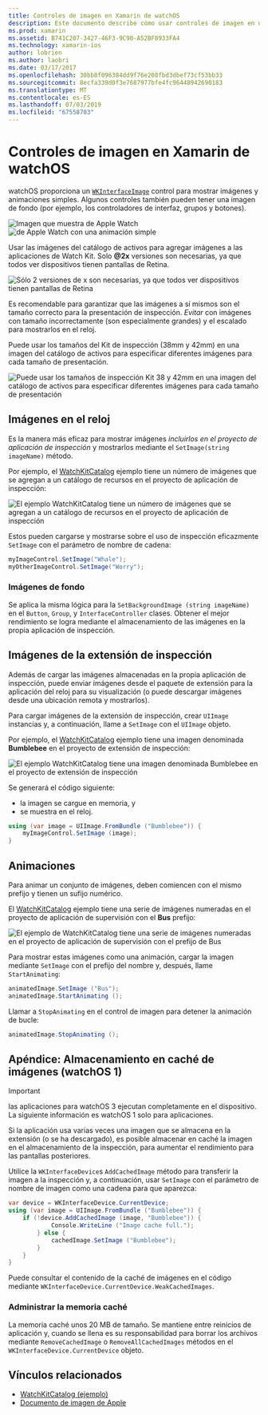 ```yaml
---
title: Controles de imagen en Xamarin de watchOS
description: Este documento describe cómo usar controles de imagen en una aplicación para watchOS con Xamarin. Describe el control WKInterfaceImage, el método SetImage, agregar imágenes a una extensión de inspección, animaciones y mucho más.
ms.prod: xamarin
ms.assetid: B741C207-3427-46F3-9C90-A52BF8933FA4
ms.technology: xamarin-ios
author: lobrien
ms.author: laobri
ms.date: 03/17/2017
ms.openlocfilehash: 30bb8f096384dd9f76e208fbd3dbef73cf53bb33
ms.sourcegitcommit: 8ecfa339d0f3e7687977bfe4fc96448942690183
ms.translationtype: MT
ms.contentlocale: es-ES
ms.lasthandoff: 07/03/2019
ms.locfileid: "67558703"
---
```

# <a name="watchos-image-controls-in-xamarin"></a>Controles de imagen en Xamarin de watchOS

watchOS proporciona un [`WKInterfaceImage`](xref:WatchKit.WKInterfaceImage) control para mostrar imágenes y animaciones simples. Algunos controles también pueden tener una imagen de fondo (por ejemplo, los controladores de interfaz, grupos y botones).

![](image-images/image-walkway.png "Imagen que muestra de Apple Watch") ![](image-images/image-animation.png "de Apple Watch con una animación simple")
<!-- watch image courtesy of http://infinitapps.com/bezel/ -->

Usar las imágenes del catálogo de activos para agregar imágenes a las aplicaciones de Watch Kit.
Solo **@2x** versiones son necesarias, ya que todos ver dispositivos tienen pantallas de Retina.

![](image-images/asset-universal-sml.png "Sólo 2 versiones de x son necesarias, ya que todos ver dispositivos tienen pantallas de Retina")

Es recomendable para garantizar que las imágenes a sí mismos son el tamaño correcto para la presentación de inspección. *Evitar* con imágenes con tamaño incorrectamente (son especialmente grandes) y el escalado para mostrarlos en el reloj.

Puede usar los tamaños del Kit de inspección (38mm y 42mm) en una imagen del catálogo de activos para especificar diferentes imágenes para cada tamaño de presentación.

![](image-images/asset-watch-sml.png "Puede usar los tamaños de inspección Kit 38 y 42mm en una imagen del catálogo de activos para especificar diferentes imágenes para cada tamaño de presentación")


## <a name="images-on-the-watch"></a>Imágenes en el reloj

Es la manera más eficaz para mostrar imágenes *incluirlos en el proyecto de aplicación de inspección* y mostrarlos mediante el `SetImage(string imageName)` método.

Por ejemplo, el [WatchKitCatalog](https://developer.xamarin.com/samples/WatchKitCatalog/) ejemplo tiene un número de imágenes que se agregan a un catálogo de recursos en el proyecto de aplicación de inspección:

![](image-images/asset-whale-sml.png "El ejemplo WatchKitCatalog tiene un número de imágenes que se agregan a un catálogo de recursos en el proyecto de aplicación de inspección")

Estos pueden cargarse y mostrarse sobre el uso de inspección eficazmente `SetImage` con el parámetro de nombre de cadena:

```csharp
myImageControl.SetImage("Whale");
myOtherImageControl.SetImage("Worry");
```

### <a name="background-images"></a>Imágenes de fondo

Se aplica la misma lógica para la `SetBackgroundImage (string imageName)` en el `Button`, `Group`, y `InterfaceController` clases. Obtener el mejor rendimiento se logra mediante el almacenamiento de las imágenes en la propia aplicación de inspección.


## <a name="images-in-the-watch-extension"></a>Imágenes de la extensión de inspección

Además de cargar las imágenes almacenadas en la propia aplicación de inspección, puede enviar imágenes desde el paquete de extensión para la aplicación del reloj para su visualización (o puede descargar imágenes desde una ubicación remota y mostrarlos).

Para cargar imágenes de la extensión de inspección, crear `UIImage` instancias y, a continuación, llame a `SetImage` con el `UIImage` objeto.

Por ejemplo, el [WatchKitCatalog](https://developer.xamarin.com/samples/monotouch/watchOS/WatchKitCatalog/) ejemplo tiene una imagen denominada **Bumblebee** en el proyecto de extensión de inspección:

![](image-images/asset-bumblebee-sml.png "El ejemplo WatchKitCatalog tiene una imagen denominada Bumblebee en el proyecto de extensión de inspección")

Se generará el código siguiente:

- la imagen se cargue en memoria, y
- se muestra en el reloj.

```csharp
using (var image = UIImage.FromBundle ("Bumblebee")) {
    myImageControl.SetImage (image);
}
```


## <a name="animations"></a>Animaciones

Para animar un conjunto de imágenes, deben comiencen con el mismo prefijo y tienen un sufijo numérico.

El [WatchKitCatalog](https://developer.xamarin.com/samples/monotouch/watchOS/WatchKitCatalog/) ejemplo tiene una serie de imágenes numeradas en el proyecto de aplicación de supervisión con el **Bus** prefijo:

![](image-images/asset-bus-animation-sml.png "El ejemplo de WatchKitCatalog tiene una serie de imágenes numeradas en el proyecto de aplicación de supervisión con el prefijo de Bus")

Para mostrar estas imágenes como una animación, cargar la imagen mediante `SetImage` con el prefijo del nombre y, después, llame `StartAnimating`:

```csharp
animatedImage.SetImage ("Bus");
animatedImage.StartAnimating ();
```

Llamar a `StopAnimating` en el control de imagen para detener la animación de bucle:

```csharp
animatedImage.StopAnimating ();
```


<a name="cache" />

## <a name="appendix-caching-images-watchos-1"></a>Apéndice: Almacenamiento en caché de imágenes (watchOS 1)

> [!IMPORTANT]
> las aplicaciones para watchOS 3 ejecutan completamente en el dispositivo. La siguiente información es watchOS 1 solo para aplicaciones.

Si la aplicación usa varias veces una imagen que se almacena en la extensión (o se ha descargado), es posible almacenar en caché la imagen en el almacenamiento de la inspección, para aumentar el rendimiento para las pantallas posteriores.

Utilice la `WKInterfaceDevice`s `AddCachedImage` método para transferir la imagen a la inspección y, a continuación, usar `SetImage` con el parámetro de nombre de imagen como una cadena para que aparezca:

```csharp
var device = WKInterfaceDevice.CurrentDevice;
using (var image = UIImage.FromBundle ("Bumblebee")) {
    if (!device.AddCachedImage (image, "Bumblebee")) {
            Console.WriteLine ("Image cache full.");
        } else {
            cachedImage.SetImage ("Bumblebee");
        }
    }
}
```

Puede consultar el contenido de la caché de imágenes en el código mediante `WKInterfaceDevice.CurrentDevice.WeakCachedImages`.


### <a name="managing-the-cache"></a>Administrar la memoria caché

La memoria caché unos 20 MB de tamaño. Se mantiene entre reinicios de aplicación y, cuando se llena es su responsabilidad para borrar los archivos mediante `RemoveCachedImage` o `RemoveAllCachedImages` métodos en el `WKInterfaceDevice.CurrentDevice` objeto.



## <a name="related-links"></a>Vínculos relacionados

- [WatchKitCatalog (ejemplo)](https://developer.xamarin.com/samples/monotouch/watchOS/WatchKitCatalog/)
- [Documento de imagen de Apple](https://developer.apple.com/documentation/watchkit/wkinterfaceimage)
